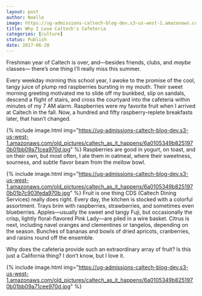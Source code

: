 ```yaml
---
layout: post
author: Noelle
image: https://ug-admissions-caltech-blog-dev.s3-us-west-1.amazonaws.com/old_pictures/caltech_as_it_happens/6a0105349b8251970b01b7c903fede970b.jpg
title: Why I Love Caltech's Cafeteria
categories: [culture]
status: Publish
date: 2017-06-28
---
```


Freshman year of Caltech is over, and—besides friends, clubs, and *maybe* classes— there’s one thing I’ll really miss this summer.

Every weekday morning this school year, I awoke to the promise of the cool, tangy juice of plump red raspberries bursting in my mouth. Their sweet morning greeting motivated me to slide off my bunkbed, slip on sandals, descend a flight of stairs, and cross the courtyard into the cafeteria within minutes of my 7 AM alarm. Raspberries were my favorite fruit when I arrived at Caltech in the fall. Now, a hundred and fifty raspberry-replete breakfasts later, that hasn’t changed.


{% include image.html img="https://ug-admissions-caltech-blog-dev.s3-us-west-1.amazonaws.com/old_pictures/caltech_as_it_happens/6a0105349b8251970b01bb09a71cea970d.jpg" %}
Raspberries are good in yogurt, on toast, and on their own, but most often, I ate them in oatmeal, where their sweetness, sourness, and subtle flavor beam from the mellow bowl.


{% include image.html img="https://ug-admissions-caltech-blog-dev.s3-us-west-1.amazonaws.com/old_pictures/caltech_as_it_happens/6a0105349b8251970b01b7c903feda970b.jpg" %}
Fruit is one thing CDS (Caltech Dining Services) really does right. Every day, the kitchen is stocked with a colorful assortment. Trays brim with raspberries, strawberries, and sometimes even blueberries. Apples—usually the sweet and tangy Fuji, but occasionally the crisp, lightly floral-flavored Pink Lady—are piled in a wire basket. Citrus is next, including navel oranges and clementines or tangelos, depending on the season. Bunches of bananas and bowls of dried apricots, cranberries, and raisins round off the ensemble.

Why does the cafeteria provide such an extraordinary array of fruit? Is this just a California thing? I don’t know, but I love it.


{% include image.html img="https://ug-admissions-caltech-blog-dev.s3-us-west-1.amazonaws.com/old_pictures/caltech_as_it_happens/6a0105349b8251970b01bb09a71cee970d.jpg" %}

